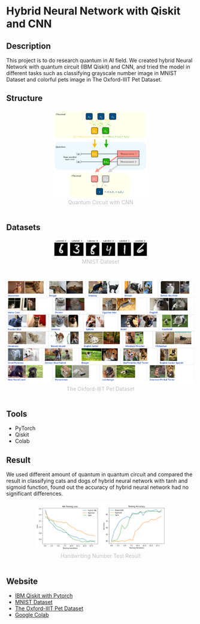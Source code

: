 # Hybrid Neural Network with Qiskit and CNN

## Description
This project is to do research quantum in AI field. We created hybrid Neural Network with quantum circuit (IBM Qiskit) and CNN, and tried the model in different tasks such as classifying grayscale number image in MNIST Dataset and colorful pets image in The Oxford-IIIT Pet Dataset. 

## Structure
<div align="center"><img src="image/hnn.png" alt="Hybrid Neural Network" width="50%"/></div>
<div align="center" style="font-size:14px;color:#C0C0C0;">Quantum Circuit with CNN</div>
<br>


## Datasets
<div align="center"><img src="image/mnist.png" alt="MNIST Dataset" width="50%"/></div>
<div align="center" style="font-size:14px;color:#C0C0C0;">MNIST Dataset</div>
<br>
<br>

<div align="center"><img src="image/Oxford-IIIT_Pet.png" alt="The Oxford-IIIT Pet Dataset"/></div>
<div align="center" style="font-size:14px;color:#C0C0C0;">The Oxford-IIIT Pet Dataset</div>
<br>

## Tools
- PyTorch
- Qiskit
- Colab

## Result
We used different amount of quantum in quantum circuit and compared the result in classifying cats and dogs of hybrid neural network with tanh and sigmoid function, found out the accuracy of hybrid neural network had no significant differences.
<br>

<div align="center"><img src="image/mnist_result.png" alt="MNIST Result" width="70%"/></div>
<div align="center" style="font-size:14px;color:#C0C0C0;">Handwriting Number Test Result</div>
<br>

## Website
- [IBM Qiskit with Pytorch](https://qiskit.org/textbook/ch-machine-learning/machine-learning-qiskit-pytorch.html)
- [MNIST Dataset](http://yann.lecun.com/exdb/mnist/)
- [The Oxford-IIIT Pet Dataset](https://www.robots.ox.ac.uk/~vgg/data/pets/)
- [Google Colab](https://colab.research.google.com/notebooks/intro.ipynb)
